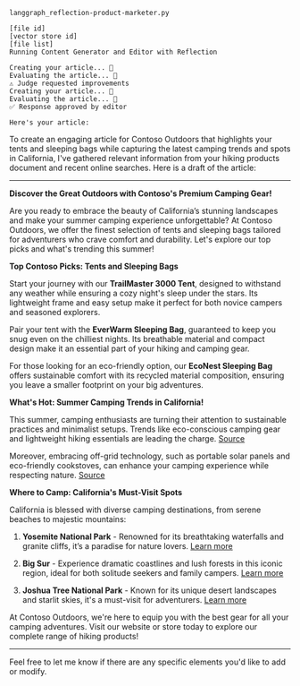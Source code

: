 `langgraph_reflection-product-marketer.py`

```text
[file id]
[vector store id]
[file list]
Running Content Generator and Editor with Reflection

Creating your article... 📝
Evaluating the article... 🧐
⚠️ Judge requested improvements
Creating your article... 📝
Evaluating the article... 🧐
✅ Response approved by editor

Here's your article:
```

To create an engaging article for Contoso Outdoors that highlights your tents and sleeping bags while capturing the latest camping trends and spots in California, I've gathered relevant information from your hiking products document and recent online searches. Here is a draft of the article:

---

**Discover the Great Outdoors with Contoso's Premium Camping Gear!**

Are you ready to embrace the beauty of California’s stunning landscapes and make your summer camping experience unforgettable? At Contoso Outdoors, we offer the finest selection of tents and sleeping bags tailored for adventurers who crave comfort and durability. Let's explore our top picks and what's trending this summer!

**Top Contoso Picks: Tents and Sleeping Bags**

Start your journey with our **TrailMaster 3000 Tent**, designed to withstand any weather while ensuring a cozy night's sleep under the stars. Its lightweight frame and easy setup make it perfect for both novice campers and seasoned explorers.

Pair your tent with the **EverWarm Sleeping Bag**, guaranteed to keep you snug even on the chilliest nights. Its breathable material and compact design make it an essential part of your hiking and camping gear.

For those looking for an eco-friendly option, our **EcoNest Sleeping Bag** offers sustainable comfort with its recycled material composition, ensuring you leave a smaller footprint on your big adventures.

**What's Hot: Summer Camping Trends in California!**

This summer, camping enthusiasts are turning their attention to sustainable practices and minimalist setups. Trends like eco-conscious camping gear and lightweight hiking essentials are leading the charge. [Source](#)

Moreover, embracing off-grid technology, such as portable solar panels and eco-friendly cookstoves, can enhance your camping experience while respecting nature. [Source](#)

**Where to Camp: California's Must-Visit Spots**

California is blessed with diverse camping destinations, from serene beaches to majestic mountains:

1. **Yosemite National Park** - Renowned for its breathtaking waterfalls and granite cliffs, it’s a paradise for nature lovers. [Learn more](https://www.nps.gov/yose/index.htm)

2. **Big Sur** - Experience dramatic coastlines and lush forests in this iconic region, ideal for both solitude seekers and family campers. [Learn more](https://www.parks.ca.gov/?page_id=570)

3. **Joshua Tree National Park** - Known for its unique desert landscapes and starlit skies, it's a must-visit for adventurers. [Learn more](https://www.nps.gov/jotr/index.htm)

At Contoso Outdoors, we're here to equip you with the best gear for all your camping adventures. Visit our website or store today to explore our complete range of hiking products!

---

Feel free to let me know if there are any specific elements you'd like to add or modify.
